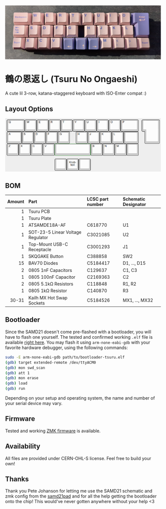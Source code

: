 ![tsuru](https://github.com/kilipan/tsuru/blob/main/img/tsuru_photo.jpg?raw=true)

# 鶴の恩返し (Tsuru No Ongaeshi)
A cute lil 3-row, katana-staggered keyboard with ISO-Enter compat :)

## Layout Options
![KLE](https://github.com/kilipan/tsuru/blob/main/img/tsuru_KLE.png?raw=true)

## BOM
| Amount | Part | LCSC part number | Schematic Designator |
|-------:|:-----|:-----------------|:---------------------|
|      1 | Tsuru PCB |             |                      | 
|      1 | Tsuru Plate |           |                      | 
|      1 | ATSAMDE18A-AF | C618770 | U1                   |
|      1 | SOT-23-5 Linear Voltage Regulator | C3021085 | U2 |
|      1 | Top-Mount USB-C Receptacle | C3001293 | J1     |
|      1 | SKQGAKE Button | C388858 | SW2                 |
|     15 | BAV70 Diodes | C5184417 | D1, ..., D15         |
|      2 | 0805 1nF Capacitors | C129637 | C1, C3         |
|      1 | 0805 100nF Capacitor | C2169363 | C2           |
|      2 | 0805 5.1kΩ Resistors | C118848 | R1, R2        |
|      1 | 0805 1kΩ Resistor | C140870 | R3               |
|  30-31 | Kailh MX Hot Swap Sockets | C5184526 | MX1, ..., MX32|

## Bootloader
Since the SAMD21 doesn't come pre-flashed with a bootloader, you will have to flash one yourself.
The tested and confirmed working `.elf` file is available [right here](https://github.com/kilipan/tsuru/blob/main/bootloader-tsuru.elf).
You may flash it using `arm-none-eabi-gdb` with your favorite hardware debugger, using the following commands:
```sh
sudo -E arm-none-eabi-gdb path/to/bootloader-tsuru.elf
(gdb) target extended-remote /dev/ttyACM0
(gdb) mon swd_scan
(gdb) att 1
(gdb) mon erase
(gdb) load
(gdb) run
```
Depending on your setup and operating system, the name and number of your serial device may vary.

## Firmware
Tested and working [ZMK firmware](https://github.com/kilipan/zmk-config-tsuru) is available.

## Availability
All files are provided under CERN-OHL-S license. Feel free to build your own!

## Thanks
Thank you Pete Johanson for letting me use the SAMD21 schematic and zmk config from the [samd21pad](https://github.com/petejohanson/samd21pad/) and for all the help getting the bootloader onto the chip!
This would've never gotten anywhere without your help <3
